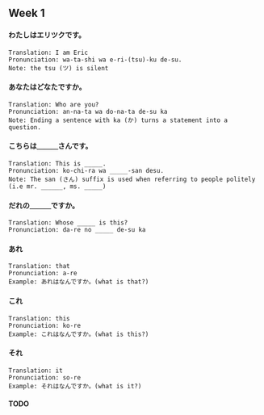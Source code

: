 ## Week 1

#### わたしはエリツクです。
```
Translation: I am Eric
Pronunciation: wa-ta-shi wa e-ri-(tsu)-ku de-su.
Note: the tsu (ツ) is silent
```

#### あなたはどなたですか。
```
Translation: Who are you?
Pronunciation: an-na-ta wa do-na-ta de-su ka
Note: Ending a sentence with ka (か) turns a statement into a question.
```

#### こちらは＿＿＿さんです。
```
Translation: This is _____.
Pronunciation: ko-chi-ra wa _____-san desu.
Note: The san (さん) suffix is used when referring to people politely (i.e mr. ______, ms. _____)
```

#### だれの＿＿＿ですか。
```
Translation: Whose _____ is this?
Pronunciation: da-re no _____ de-su ka
```

#### あれ
```
Translation: that
Pronunciation: a-re
Example: あれはなんですか。(what is that?)
```

#### これ
```
Translation: this
Pronunciation: ko-re
Example: これはなんですか。(what is this?)
```

#### それ
```
Translation: it
Pronunciation: so-re
Example: それはなんですか。(what is it?)
```



#### TODO
